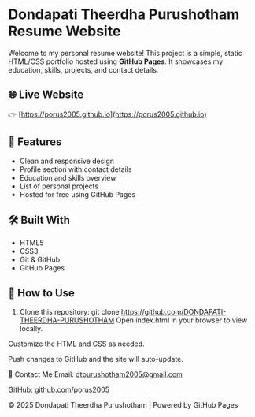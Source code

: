 # Dondapati Theerdha Purushotham Resume Website

Welcome to my personal resume website! This project is a simple, static HTML/CSS portfolio hosted using **GitHub Pages**. It showcases my education, skills, projects, and contact details.

## 🌐 Live Website

👉 [https://porus2005.github.io](https://porus2005.github.io)

## 📄 Features

- Clean and responsive design
- Profile section with contact details
- Education and skills overview
- List of personal projects
- Hosted for free using GitHub Pages

## 🛠 Built With

- HTML5
- CSS3
- Git & GitHub
- GitHub Pages

## 🚀 How to Use

1. Clone this repository:
   git clone https://github.com/DONDAPATI-THEERDHA-PURUSHOTHAM
Open index.html in your browser to view locally.

Customize the HTML and CSS as needed.

Push changes to GitHub and the site will auto-update.

📧 Contact Me
Email: dtpurushotham2005@gmail.com

GitHub: github.com/porus2005

© 2025 Dondapati Theerdha Purushotham | Powered by GitHub Pages
